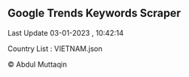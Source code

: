 

## Google Trends Keywords Scraper 
 
Last Update 03-01-2023 , 10:42:14

Country List :
VIETNAM.json



© Abdul Muttaqin 
